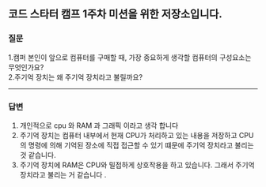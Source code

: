 코드 스타터 캠프 1주차 미션을 위한 저장소입니다.   
---

### 질문 

1.캠퍼 본인이 앞으로 컴퓨터를 구매할 때, 가장 중요하게 생각할 컴퓨터의 구성요소는 무엇인가요?   
2.주기억 장치는 왜 주기억 장치라고 불릴까요?   

---
### 답변   
1. 개인적으로 cpu 와 RAM 과 그래픽 이라고 생각 합니다    
2. 주기억 장치는 컴퓨터 내부에서 현재 CPU가 처리하고 있는 내용을 저장하고 CPU의 명령에 의해 기억된 장소에 직접 접근할 수 있기 떄문에 주기억 장치라고 불리는 것 같습니다.   
3. 주기억 장치에 RAM은 CPU와 밀접하게 상호작용을 하고 있습니다. 그래서 주기억장치라고 불리는 거 같습니다 .


